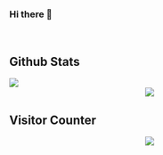 ### Hi there 👋

<br>

## Github Stats  
<img src="https://github-readme-stats.vercel.app/api/top-langs/?username=mehranj73&hide_border=true&layout=compact&hide=javascript,css,html,scss" align="left" />

<br>

<div align="center"><img src="https://github-readme-stats.vercel.app/api?username=mehranj73&show_icons=true&count_private=true&hide_border=true" align="center" /></div>  

## Visitor Counter  
<div align="center">
<img src="https://komarev.com/ghpvc/?username=mehranj73&&style=flat-square" align="center" />
</div>
